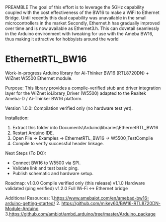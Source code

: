 PREAMBLE
The goal of this effort is to leverage the 5GHz capability coupled with the cost effectiveness of the BW16 to make a WiFi to Ethernet Bridge.
Until recently this dual capability was unavailable in the small microcontrollers in the market
Secondly, Ethernet.h has gradually improved over time and is now available as Ethernet3.h. This can dovetail seamlessly in the Arduino environment with tweaking for use with the Ameba BW16, thus making it attractive for hobbyists around the world

EthernetRTL_BW16
=================

Work-in-progress Arduino library for Ai-Thinker BW16 (RTL8720DN) + WIZnet W5500 Ethernet module.

Purpose:
This library provides a compile-verified stub and driver integration layer for the
WIZnet ioLibrary_Driver (W5500) adapted to the Realtek Ameba-D / Ai-Thinker BW16 platform.

Version 1.0.0: Compilation verified only (no hardware test yet).

Installation:
1. Extract this folder into Documents\Arduino\libraries\EthernetRTL_BW16
2. Restart Arduino IDE.
3. Open File -> Examples -> EthernetRTL_BW16 -> W5500_TestCompile
4. Compile to verify successful header linkage.

Next Steps (To DO):
- Connect BW16 to W5500 via SPI.
- Validate link and test basic ping.
- Publish schematic and hardware setup.

Roadmap:
v1.0.0  Compile verified only (this release)
v1.1.0  Hardware validated (ping verified)
v1.2.0  Full Wi-Fi ↔ Ethernet bridge

Additional Resources:
1.https://www.amebaiot.com/en/amebad-bw16-arduino-getting-started/
2. https://github.com/mikey60/BW16-RTL8720DN-Module-Arduino
3.https://github.com/ambiot/ambd_arduino/tree/master/Arduino_package

